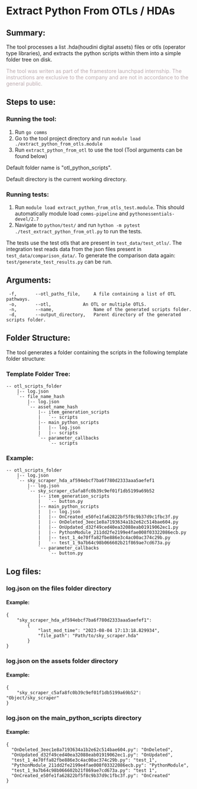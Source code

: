 # Extract Python From OTLs / HDAs

## Summary:

The tool processes a list .hda(houdini digital assets) files or otls (operator type libraries), 
and extracts the python scripts within them into a simple folder tree on disk.

<p1 style="color:#Bbaaae;">The tool was writen as part of the framestore launchpad internship. The instructions 
are exclusive to the company and are not in accordance to the general public.</p1>

## Steps to use:
### Running the tool:

1. Run `go comms`
2. Go to the tool project directory and run `module load ./extract_python_from_otls.module`
3. Run `extract_python_from_otl` to use the tool (Tool arguments can be found below)

Default folder name is "otl_python_scripts".

Default directory is the current working directory.

### Running tests:

1. Run `module load extract_python_from_otls_test.module`. This should automatically module load `comms-pipeline` and `pythonessentials-devel/2.7`
2. Navigate to `python/test/` and run `hython -m pytest ./test_extract_python_from_otl.py` to run the tests.

The tests use the test otls that are present in `test_data/test_otls/`.
The integration test reads data from the json files present in `test_data/comparison_data/`.
To generate the comparison data again: `test/generate_test_results.py` can be run.


## Arguments:
```
 -f,	   --otl_paths_file, 	 A file containing a list of OTL pathways.
 -o, 	   --otl, 	         An OTL or multiple OTLS.
 -n,       --name,               Name of the generated scripts folder.
 -d,       --output_directory,   Parent directory of the generated scripts folder.
```

## Folder Structure:

The tool generates a folder containing the scripts in the following template folder structure:

### Template Folder Tree:
       
```
-- otl_scripts_folder
    |-- log.json
    `-- file_name_hash
        |-- log.json
        `-- asset_name_hash
            |-- item_generation_scripts
            |   `-- scripts
            |-- main_python_scripts
            |   |-- log.json
            |   |-- scripts
            `-- parameter_callbacks
                `-- scripts
```
 
### Example:
       
```
-- otl_scripts_folder
    |-- log.json
    `-- sky_scraper_hda_af594ebcf7ba6f780d2333aaa5aefef1
        |-- log.json
        `-- sky_scraper_c5afa8fc0b39c9ef01f1db5199a69b52
            |-- item_generation_scripts
            |   `-- button.py
            |-- main_python_scripts
            |   |-- log.json
            |   |-- OnCreated_e50fe1fa62822bf5f8c9b37d9c1fbc3f.py
            |   |-- OnDeleted_3eec1e8a7193634a1b2e62c514bae604.py
            |   |-- OnUpdated_d32f49ced40ea32088eab01919062ec1.py
            |   |-- PythonModule_211dd2fe2199e4fae008f03322086ecb.py
            |   |-- test_1_4e70ffa82fbe886e3c4ac00ac374c29b.py
            |   `-- test_1_9a7b64c98b066602b21f869ae7cd673a.py
            `-- parameter_callbacks
                `-- button.py
```

## Log files:

### log.json on the files folder directory

#### Example:

```
{
    "sky_scraper_hda_af594ebcf7ba6f780d2333aaa5aefef1": 
        {
            "last_mod_time": "2023-08-04 17:13:18.829934", 
            "file_path": "Path/to/sky_scraper.hda"
        }
}
```

### log.json on the assets folder directory

#### Example:

```
{
    "sky_scraper_c5afa8fc0b39c9ef01f1db5199a69b52": "Object/sky_scraper"
}
```

### log.json on the main_python_scripts directory

#### Example:

```
{
  "OnDeleted_3eec1e8a7193634a1b2e62c514bae604.py": "OnDeleted", 
  "OnUpdated_d32f49ced40ea32088eab01919062ec1.py": "OnUpdated", 
  "test_1_4e70ffa82fbe886e3c4ac00ac374c29b.py": "test_1", 
  "PythonModule_211dd2fe2199e4fae008f03322086ecb.py": "PythonModule", 
  "test_1_9a7b64c98b066602b21f869ae7cd673a.py": "test 1", 
  "OnCreated_e50fe1fa62822bf5f8c9b37d9c1fbc3f.py": "OnCreated"
}
```
